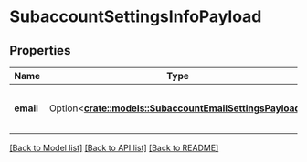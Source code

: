 # SubaccountSettingsInfoPayload

## Properties

Name | Type | Description | Notes
------------ | ------------- | ------------- | -------------
**email** | Option<[**crate::models::SubaccountEmailSettingsPayload**](SubaccountEmailSettingsPayload.md)> | Settings related to sending emails | [optional]

[[Back to Model list]](../README.md#documentation-for-models) [[Back to API list]](../README.md#documentation-for-api-endpoints) [[Back to README]](../README.md)


